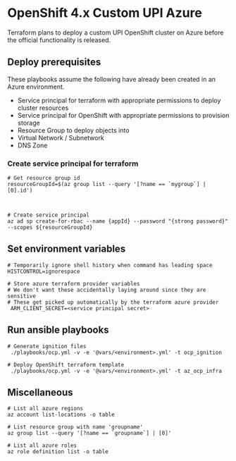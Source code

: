 # OpenShift 4.x Custom UPI Azure

Terraform plans to deploy a custom UPI OpenShift cluster on Azure before the official functionality is released.

## Deploy prerequisites

These playbooks assume the following have already been created in an Azure environment. 
- Service principal for terraform with appropriate permissions to deploy cluster resources
- Service principal for OpenShift with appropriate permissions to provision storage
- Resource Group to deploy objects into
- Virtual Network / Subnetwork
- DNS Zone

### Create service principal for terraform

```shell script
# Get resource group id
resourceGroupId=$(az group list --query '[?name == `mygroup`] | [0].id')



# Create service principal
az ad sp create-for-rbac --name {appId} --password "{strong password}" --scopes ${resourceGroupId}
```

## Set environment variables

```shell script
# Temporarily ignore shell history when command has leading space 
HISTCONTROL=ignorespace

# Store azure terraform provider variables
# We don't want these accidentally laying around since they are sensitive
# These get picked up automatically by the terraform azure provider
 ARM_CLIENT_SECRET=<service principal secret>
```

## Run ansible playbooks

```shell script
# Generate ignition files
 ./playbooks/ocp.yml -v -e '@vars/<environment>.yml' -t ocp_ignition

# Deploy OpenShift terraform template
 ./playbooks/ocp.yml -v -e '@vars/<environment>.yml' -t az_ocp_infra
```

## Miscellaneous

```shell script
# List all azure regions
az account list-locations -o table

# List resource group with name 'groupname'
az group list --query '[?name == `groupname`] | [0]'

# List all azure roles
az role definition list -o table
```